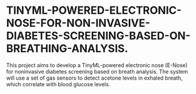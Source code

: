 # TINYML-POWERED-ELECTRONIC-NOSE-FOR-NON-INVASIVE-DIABETES-SCREENING-BASED-ON-BREATHING-ANALYSIS.
This project aims to develop a TinyML-powered electronic nose (E-Nose) for noninvasive diabetes screening based on breath analysis. The system will use a set of gas sensors to detect acetone levels in exhaled breath, which correlate with blood glucose levels. 
